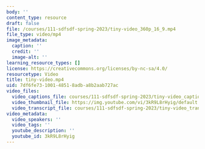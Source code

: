 ```yaml
---
body: ''
content_type: resource
draft: false
file: /courses/111-sdfsdf-spring-2023/tiny-video_360p_16_9.mp4
file_type: video/mp4
image_metadata:
  caption: ''
  credit: ''
  image-alt: ''
learning_resource_types: []
license: https://creativecommons.org/licenses/by-nc-sa/4.0/
resourcetype: Video
title: tiny-video.mp4
uid: 7df6fe73-1001-4851-8adb-a8b2aab727ac
video_files:
  video_captions_file: courses/111-sdfsdf-spring-2023/tiny-video_captions.srt
  video_thumbnail_file: https://img.youtube.com/vi/3kR9L8rHyig/default.jpg
  video_transcript_file: courses/111-sdfsdf-spring-2023/tiny-video_transcript.pdf
video_metadata:
  video_speakers: ''
  video_tags: ''
  youtube_description: ''
  youtube_id: 3kR9L8rHyig
---
```

